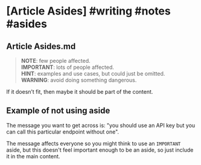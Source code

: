 # [Article Asides] #writing #notes #asides

## Article Asides.md

> **NOTE**: few people affected.  
> **IMPORTANT**: lots of people affected.  
> **HINT**: examples and use cases, but could just be omitted.  
> **WARNING**: avoid doing something dangerous.

If it doesn’t fit, then maybe it should be part of the content.

## Example of not using aside

The message you want to get across is: "you should use an API key but you can call this particular endpoint without one".

The message affects everyone so you might think to use an `IMPORTANT` aside, but this doesn't feel important enough to be an aside, so just include it in the main content.

